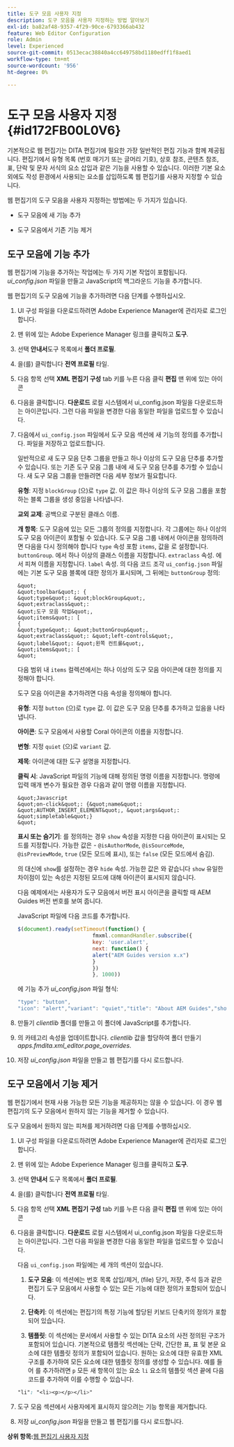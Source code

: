 ```yaml
---
title: 도구 모음 사용자 지정
description: 도구 모음을 사용자 지정하는 방법 알아보기
exl-id: ba82af48-9357-4f29-90ce-6793366ab432
feature: Web Editor Configuration
role: Admin
level: Experienced
source-git-commit: 0513ecac38840a4cc649758bd1180edff1f8aed1
workflow-type: tm+mt
source-wordcount: '956'
ht-degree: 0%

---
```


# 도구 모음 사용자 지정 {#id172FB00L0V6}

기본적으로 웹 편집기는 DITA 편집기에 필요한 가장 일반적인 편집 기능과 함께 제공됩니다. 편집기에서 유형 목록 \(번호 매기기 또는 글머리 기호\), 상호 참조, 콘텐츠 참조, 표, 단락 및 문자 서식의 요소 삽입과 같은 기능을 사용할 수 있습니다. 이러한 기본 요소 외에도 작성 환경에서 사용되는 요소를 삽입하도록 웹 편집기를 사용자 지정할 수 있습니다.

웹 편집기의 도구 모음을 사용자 지정하는 방법에는 두 가지가 있습니다.

- 도구 모음에 새 기능 추가

- 도구 모음에서 기존 기능 제거


## 도구 모음에 기능 추가

웹 편집기에 기능을 추가하는 작업에는 두 가지 기본 작업이 포함됩니다. *ui\_config.json* 파일을 만들고 JavaScript의 백그라운드 기능을 추가합니다.

웹 편집기의 도구 모음에 기능을 추가하려면 다음 단계를 수행하십시오.

1. UI 구성 파일을 다운로드하려면 Adobe Experience Manager에 관리자로 로그인합니다.

1. 맨 위에 있는 Adobe Experience Manager 링크를 클릭하고 **도구**.
1. 선택 **안내서**&#x200B;도구 목록에서 **폴더 프로필**.
1. 을(를) 클릭합니다 **전역 프로필** 타일.
1. 다음 항목 선택 **XML 편집기 구성** tab 키를 누른 다음 클릭 **편집** 맨 위에 있는 아이콘
1. 다음을 클릭합니다. **다운로드** 로컬 시스템에서 ui\_config.json 파일을 다운로드하는 아이콘입니다. 그런 다음 파일을 변경한 다음 동일한 파일을 업로드할 수 있습니다.
1. 다음에서 `ui_config.json` 파일에서 도구 모음 섹션에 새 기능의 정의를 추가합니다. 파일을 저장하고 업로드합니다.

   일반적으로 새 도구 모음 단추 그룹을 만들고 하나 이상의 도구 모음 단추를 추가할 수 있습니다. 또는 기존 도구 모음 그룹 내에 새 도구 모음 단추를 추가할 수 있습니다. 새 도구 모음 그룹을 만들려면 다음 세부 정보가 필요합니다.

   **유형**: 지정 `blockGroup` (으)로 `type` 값. 이 값은 하나 이상의 도구 모음 그룹을 포함하는 블록 그룹을 생성 중임을 나타냅니다.

   **교외 교제**: 공백으로 구분된 클래스 이름.

   **개 항목**: 도구 모음에 있는 모든 그룹의 정의를 지정합니다. 각 그룹에는 하나 이상의 도구 모음 아이콘이 포함될 수 있습니다. 도구 모음 그룹 내에서 아이콘을 정의하려면 다음을 다시 정의해야 합니다 `type` 속성 포함 `items`, 값을 로 설정합니다. `buttonGroup`. 에서 하나 이상의 클래스 이름을 지정합니다. `extraclass` 속성. 에서 피쳐 이름을 지정합니다. `label` 속성. 의 다음 코드 조각 `ui_config.json` 파일에는 기본 도구 모음 블록에 대한 정의가 표시되며, 그 뒤에는 `buttonGroup` 정의:

       &quot;
       &quot;toolbar&quot;: {
       &quot;type&quot;: &quot;blockGroup&quot;,
       &quot;extraclass&quot;:
       &quot;도구 모음 작업&quot;,
       &quot;items&quot;: [
       {
       &quot;type&quot;: &quot;buttonGroup&quot;,
       &quot;extraclass&quot;: &quot;left-controls&quot;,
       &quot;label&quot;: &quot;왼쪽 컨트롤&quot;,
       &quot;items&quot;: [
       &quot;
   
   다음 범위 내 `items` 컬렉션에서는 하나 이상의 도구 모음 아이콘에 대한 정의를 지정해야 합니다.

   도구 모음 아이콘을 추가하려면 다음 속성을 정의해야 합니다.

   **유형**: 지정 `button` (으)로 `type` 값. 이 값은 도구 모음 단추를 추가하고 있음을 나타냅니다.

   **아이콘**: 도구 모음에서 사용할 Coral 아이콘의 이름을 지정합니다.

   **변형**: 지정 `quiet` (으)로 `variant` 값.

   **제목**: 아이콘에 대한 도구 설명을 지정합니다.

   **클릭 시**: JavaScript 파일의 기능에 대해 정의된 명령 이름을 지정합니다. 명령에 입력 매개 변수가 필요한 경우 다음과 같이 명령 이름을 지정합니다.

       &quot;Javascript
       &quot;on-click&quot;: {&quot;name&quot;: &quot;AUTHOR_INSERT_ELEMENT&quot;, &quot;args&quot;: &quot;simpletable&quot;}
       &quot;
   
   **표시 또는 숨기기**: 를 정의하는 경우 `show` 속성을 지정한 다음 아이콘이 표시되는 모드를 지정합니다. 가능한 값은 - `@isAuthorMode`, `@isSourceMode`, `@isPreviewMode`, `true` \(모든 모드에 표시\), 또는 `false` \(모든 모드에서 숨김\).

   의 대신에 `show`를 설정하는 경우 `hide` 속성. 가능한 값은 와 같습니다 `show` 유일한 차이점이 있는 속성은 지정된 모드에 대해 아이콘이 표시되지 않습니다.

   다음 예제에서는 사용자가 도구 모음에서 버전 표시 아이콘을 클릭할 때 AEM Guides 버전 번호를 보여 줍니다.

   JavaScript 파일에 다음 코드를 추가합니다.

   ```Javascript
   $(document).ready(setTimeout(function() {
                           fmxml.commandHandler.subscribe({
                           key: 'user.alert',
                           next: function() {
                           alert("AEM Guides version x.x")
                           }
                           })
                           }, 1000))
   ```

   에 기능 추가 *ui\_config.json* 파일 형식:

   ```Javascript
   "type": "button",
   "icon": "alert","variant": "quiet","title": "About AEM Guides","show": "true","on-click": "user.alert"
   ```

1. 만들기 *clientlib* 폴더를 만들고 이 폴더에 JavaScript를 추가합니다.

1. 의 카테고리 속성을 업데이트합니다. *clientlib* 값을 할당하여 폴더 만들기 *apps.fmdita.xml\_editor.page\_overrides*.

1. 저장 *ui\_config.json* 파일을 만들고 웹 편집기를 다시 로드합니다.


## 도구 모음에서 기능 제거

웹 편집기에서 현재 사용 가능한 모든 기능을 제공하지는 않을 수 있습니다. 이 경우 웹 편집기의 도구 모음에서 원하지 않는 기능을 제거할 수 있습니다.

도구 모음에서 원하지 않는 피쳐를 제거하려면 다음 단계를 수행하십시오.

1. UI 구성 파일을 다운로드하려면 Adobe Experience Manager에 관리자로 로그인합니다.

1. 맨 위에 있는 Adobe Experience Manager 링크를 클릭하고 **도구**.
1. 선택 **안내서** 도구 목록에서 **폴더 프로필**.
1. 을(를) 클릭합니다 **전역 프로필** 타일.
1. 다음 항목 선택 **XML 편집기 구성** tab 키를 누른 다음 클릭 **편집** 맨 위에 있는 아이콘
1. 다음을 클릭합니다. **다운로드** 로컬 시스템에서 ui\_config.json 파일을 다운로드하는 아이콘입니다. 그런 다음 파일을 변경한 다음 동일한 파일을 업로드할 수 있습니다.

   다음 `ui_config.json` 파일에는 세 개의 섹션이 있습니다.

   1. **도구 모음**: 이 섹션에는 번호 목록 삽입/제거, \(file\) 닫기, 저장, 주석 등과 같은 편집기 도구 모음에서 사용할 수 있는 모든 기능에 대한 정의가 포함되어 있습니다.

   1. **단축키**: 이 섹션에는 편집기의 특정 기능에 할당된 키보드 단축키의 정의가 포함되어 있습니다.

   1. **템플릿**: 이 섹션에는 문서에서 사용할 수 있는 DITA 요소의 사전 정의된 구조가 포함되어 있습니다. 기본적으로 템플릿 섹션에는 단락, 간단한 표, 표 및 본문 요소에 대한 템플릿 정의가 포함되어 있습니다. 원하는 요소에 대한 유효한 XML 구조를 추가하여 모든 요소에 대한 템플릿 정의를 생성할 수 있습니다. 예를 들어 를 추가하려면 `p` 모든 새 항목이 있는 요소 `li` 요소의 템플릿 섹션 끝에 다음 코드를 추가하여 이를 수행할 수 있습니다.

   ```css
   "li": "<li><p></p></li>"
   ```

1. 도구 모음 섹션에서 사용자에게 표시하지 않으려는 기능 항목을 제거합니다.

1. 저장 *ui\_config.json* 파일을 만들고 웹 편집기를 다시 로드합니다.


**상위 항목:**[&#x200B;웹 편집기 사용자 지정](conf-web-editor.md)
